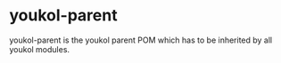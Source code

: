 # youkol-parent
youkol-parent is the youkol parent POM which has to be inherited by all youkol modules.